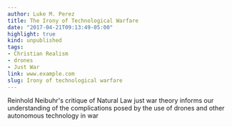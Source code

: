 ```yaml
---
author: Luke M. Perez
title: The Irony of Technological Warfare
date: "2017-04-21T09:13:49-05:00"
highlight: true
kind: unpublished
tags: 
- Christian Realism
- drones
- Just War
link: www.example.com
slug: Irony of technological warfare
---
```

<!-- citation: *Politikon*, forthcoming -->

Reinhold Neibuhr's critique of Natural Law just war theory informs our understanding of the complications posed by the use of drones and other autonomous technology in war

<!-- abstract = "Reinhold Neibuhr's critique of Natural Law just war theory informs our understanding of the complications posed by the use of drones and other autonomous technology in war."
abstract_short = ""
authors = ["Luke M Perez"]
date =
highlight = true
image_preview = ""
math = false
publication = "*Politikon*"
publication_short = ""
publication_types = ["2"]
selected = false
title = "The Irony of Technological War"
--- -->
